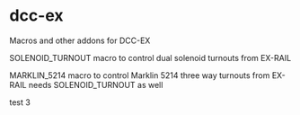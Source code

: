 # dcc-ex
Macros and other addons for DCC-EX


SOLENOID_TURNOUT
	macro to control dual solenoid turnouts from EX-RAIL


MARKLIN_5214
	macro to control Marklin 5214 three way turnouts from EX-RAIL
		needs SOLENOID_TURNOUT as well

test 3

